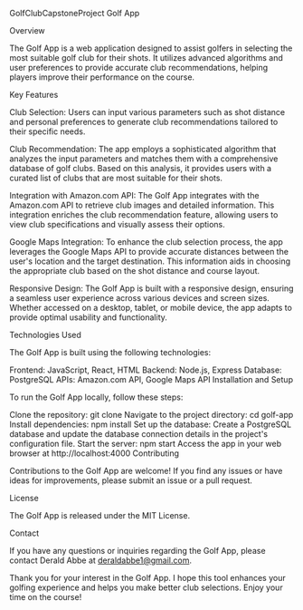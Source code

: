 GolfClubCapstoneProject
Golf App

Overview

The Golf App is a web application designed to assist golfers in selecting the most suitable golf club for their shots. It utilizes advanced algorithms and user preferences to provide accurate club recommendations, helping players improve their performance on the course.

Key Features

Club Selection: Users can input various parameters such as shot distance and personal preferences to generate club recommendations tailored to their specific needs.

Club Recommendation: The app employs a sophisticated algorithm that analyzes the input parameters and matches them with a comprehensive database of golf clubs. Based on this analysis, it provides users with a curated list of clubs that are most suitable for their shots.

Integration with Amazon.com API: The Golf App integrates with the Amazon.com API to retrieve club images and detailed information. This integration enriches the club recommendation feature, allowing users to view club specifications and visually assess their options.

Google Maps Integration: To enhance the club selection process, the app leverages the Google Maps API to provide accurate distances between the user's location and the target destination. This information aids in choosing the appropriate club based on the shot distance and course layout.

Responsive Design: The Golf App is built with a responsive design, ensuring a seamless user experience across various devices and screen sizes. Whether accessed on a desktop, tablet, or mobile device, the app adapts to provide optimal usability and functionality.

Technologies Used

The Golf App is built using the following technologies:

Frontend: JavaScript, React, HTML
Backend: Node.js, Express
Database: PostgreSQL
APIs: Amazon.com API, Google Maps API
Installation and Setup

To run the Golf App locally, follow these steps:

Clone the repository: git clone <repository-url>
Navigate to the project directory: cd golf-app
Install dependencies: npm install
Set up the database: Create a PostgreSQL database and update the database connection details in the project's configuration file.
Start the server: npm start
Access the app in your web browser at http://localhost:4000
Contributing

Contributions to the Golf App are welcome! If you find any issues or have ideas for improvements, please submit an issue or a pull request.

License

The Golf App is released under the MIT License.

Contact

If you have any questions or inquiries regarding the Golf App, please contact Derald Abbe at deraldabbe1@gmail.com.

Thank you for your interest in the Golf App. I hope this tool enhances your golfing experience and helps you make better club selections. Enjoy your time on the course!